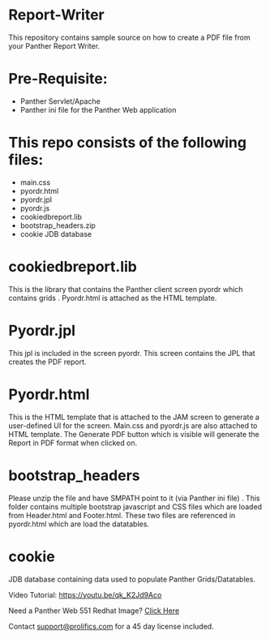 # Report-Writer
This repository contains  sample source on how to create a PDF file from your Panther Report Writer. 

# Pre-Requisite:
  * Panther Servlet/Apache
  * Panther ini file for the Panther Web application

# This repo consists of the following files:
  * main.css
  * pyordr.html
  * pyordr.jpl
  * pyordr.js
  * cookiedbreport.lib
  * bootstrap_headers.zip
  * cookie JDB database
  
# cookiedbreport.lib
This is the library that contains the Panther client screen pyordr which contains grids . Pyordr.html  is attached as the HTML template.

# Pyordr.jpl
 This jpl is included in the screen pyordr. This screen contains the JPL  that creates the PDF report.  

# Pyordr.html
This is the HTML template that is attached to the JAM screen to generate a user-defined UI for the screen. Main.css and pyordr.js are also attached to HTML template. The Generate PDF button which is visible will generate the Report in PDF format when clicked on.

# bootstrap_headers
Please unzip the file and  have SMPATH  point to it (via Panther ini file) .  This folder contains multiple bootstrap javascript and CSS files which are loaded from Header.html and Footer.html. These two files are referenced in pyordr.html which are load the datatables.

# cookie
JDB database containing data used to populate Panther Grids/Datatables.

Video Tutorial: https://youtu.be/qk_K2Jd9Aco

Need a Panther Web 551 Redhat Image? [Click Here](https://hub.docker.com/r/prolificspanther/panther/)

Contact support@prolifics.com for a 45 day license included.
